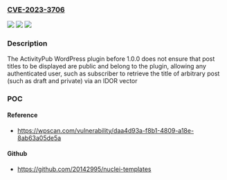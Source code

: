 ### [CVE-2023-3706](https://cve.mitre.org/cgi-bin/cvename.cgi?name=CVE-2023-3706)
![](https://img.shields.io/static/v1?label=Product&message=ActivityPub&color=blue)
![](https://img.shields.io/static/v1?label=Version&message=0%3C%201.0.0%20&color=brighgreen)
![](https://img.shields.io/static/v1?label=Vulnerability&message=CWE-639%20Authorization%20Bypass%20Through%20User-Controlled%20Key&color=brighgreen)

### Description

The ActivityPub WordPress plugin before 1.0.0 does not ensure that post titles to be displayed are public and belong to the plugin, allowing any authenticated user, such as subscriber to retrieve the title of arbitrary post (such as draft and private) via an IDOR vector

### POC

#### Reference
- https://wpscan.com/vulnerability/daa4d93a-f8b1-4809-a18e-8ab63a05de5a

#### Github
- https://github.com/20142995/nuclei-templates

